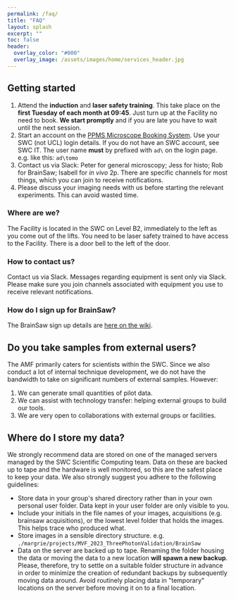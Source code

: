 ```yaml
---
permalink: /faq/
title: "FAQ"
layout: splash
excerpt: ""
toc: false
header:
  overlay_color: "#000"
  overlay_image: /assets/images/home/services_header.jpg
---
```





## Getting started
1. Attend the **induction** and **laser safety training**. This take place on the **first Tuesday of each month at 09:45**. Just turn up at the Facility no need to book. **We start promptly** and if you are late you have to wait until the next session. 
2. Start an account on the [PPMS Microscope Booking System](https://ppms.eu/ucl-swc/login/?pf=2). Use your SWC (not UCL) login details. If you do not have an SWC account, see SWC IT. The user name **must** by prefixed with `ad\` on the login page. e.g. like this: `ad\tomo`
3. Contact us via Slack: Peter for general microscopy; Jess for histo; Rob for BrainSaw; Isabell for _in vivo_ 2p. There are specific channels for most things, which you can join to receive notifications. 
4. Please discuss your imaging needs with us before starting the relevant experiments. This can avoid wasted time. 


### Where are we?
The Facility is located in the SWC on Level B2, immediately to the left as you come out of the lifts.
You need to be laser safety trained to have access to the Facility. 
There is a door bell to the left of the door.

### How to contact us?
Contact us via Slack. Messages regarding equipment is sent only via Slack. Please make sure you join channels associated with equipment you use to receive relevant notifications. 

### How do I sign up for BrainSaw?
The BrainSaw sign up details are [here on the wiki](https://github.com/SWC-Advanced-Microscopy/facility_webpage/wiki/Serial-Section-Imaging).



## Do you take samples from external users?
The AMF primarily caters for scientists within the SWC. 
Since we also conduct a lot of internal technique development, we do not have the bandwidth to take on significant numbers of external samples.
However:
1. We can generate small quantities of pilot data.
2. We can assist with technology transfer: helping external groups to build our tools.  
3. We are very open to collaborations with external groups or facilities. 



## Where do I store my data?
We strongly recommend data are stored on one of the managed servers managed by the SWC Scientific Computing team. 
Data on these are backed up to tape and the hardware is well monitored, so this are the safest place to keep your data. 
We also strongly suggest you adhere to the following guidelines:

* Store data in your group's shared directory rather than in your own personal user folder. Data kept in your user folder are only visible to you. 
* Include your initials in the file names of your images, acquisitions (e.g. brainsaw acquisitions), or the lowest level folder that holds the images. This helps trace who produced what. 
* Store images in a sensible directory structure. e.g. `./margrie/projects/MVF_2023_ThreePhotonValidation/BrainSaw`
* Data on the server are backed up to tape. Renaming the folder housing the data or moving the data to a new location **will spawn a new backup**. Please, therefore, try to settle on a suitable folder structure in advance in order to minimize the creation of redundant backups by subsequently moving data around. Avoid routinely placing data in "temporary" locations on the server before moving it on to a final location. 
